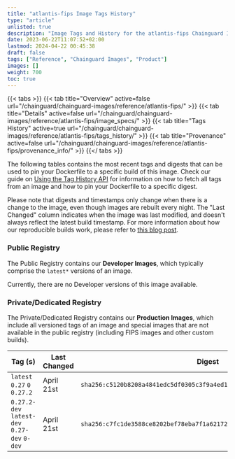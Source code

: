 ```yaml
---
title: "atlantis-fips Image Tags History"
type: "article"
unlisted: true
description: "Image Tags and History for the atlantis-fips Chainguard Image"
date: 2023-06-22T11:07:52+02:00
lastmod: 2024-04-22 00:45:38
draft: false
tags: ["Reference", "Chainguard Images", "Product"]
images: []
weight: 700
toc: true
---
```


{{< tabs >}}
{{< tab title="Overview" active=false url="/chainguard/chainguard-images/reference/atlantis-fips/" >}}
{{< tab title="Details" active=false url="/chainguard/chainguard-images/reference/atlantis-fips/image_specs/" >}}
{{< tab title="Tags History" active=true url="/chainguard/chainguard-images/reference/atlantis-fips/tags_history/" >}}
{{< tab title="Provenance" active=false url="/chainguard/chainguard-images/reference/atlantis-fips/provenance_info/" >}}
{{</ tabs >}}

The following tables contains the most recent tags and digests that can be used to pin your Dockerfile to a specific build of this image. Check our guide on [Using the Tag History API](/chainguard/chainguard-images/using-the-tag-history-api/) for information on how to fetch all tags from an image and how to pin your Dockerfile to a specific digest.

Please note that digests and timestamps only change when there is a change to the image, even though images are rebuilt every night. The "Last Changed" column indicates when the image was last modified, and doesn't always reflect the latest build timestamp. For more information about how our reproducible builds work, please refer to [this blog post](https://www.chainguard.dev/unchained/reproducing-chainguards-reproducible-image-builds).

### Public Registry
The Public Registry contains our **Developer Images**, which typically comprise the `latest*` versions of an image.

Currently, there are no Developer versions of this image available.

### Private/Dedicated Registry
The Private/Dedicated Registry contains our **Production Images**, which include all versioned tags of an image and special images that are not available in the public registry (including FIPS images and other custom builds).

| Tag (s)                                       | Last Changed | Digest                                                                    |
|-----------------------------------------------|--------------|---------------------------------------------------------------------------|
|  `latest` `0.27` `0` `0.27.2`                 | April 21st   | `sha256:c5120b8208a4841edc5df0305c3f9a4ed1232e497b7c624ea8a949e57dfb5e62` |
|  `0.27.2-dev` `latest-dev` `0.27-dev` `0-dev` | April 21st   | `sha256:c7fc1de3588ce8202bef78eba7f1a62172bc8b8461d2c015fc009a34665bf385` |

